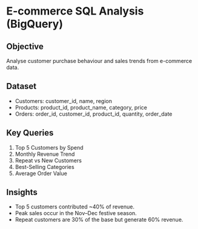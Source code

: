 # E-commerce SQL Analysis (BigQuery)

## Objective
Analyse customer purchase behaviour and sales trends from e-commerce data.

## Dataset
- Customers: customer_id, name, region
- Products: product_id, product_name, category, price
- Orders: order_id, customer_id, product_id, quantity, order_date

## Key Queries
1. Top 5 Customers by Spend
2. Monthly Revenue Trend
3. Repeat vs New Customers
4. Best-Selling Categories
5. Average Order Value

## Insights
- Top 5 customers contributed ~40% of revenue.
- Peak sales occur in the Nov–Dec festive season.
- Repeat customers are 30% of the base but generate 60% revenue.
